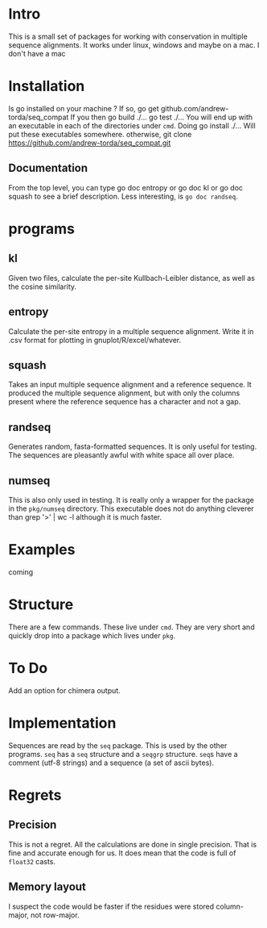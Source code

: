 # Intro
This is a small set of packages for working with conservation in multiple sequence alignments.
It works under linux, windows and maybe on a mac. I don't have a mac

# Installation

Is go installed on your machine ? If so,
  go get github.com/andrew-torda/seq_compat
If you then
 go build ./...
 go test ./...
You will end up with an executable in each of the directories under `cmd`.
Doing
 go install ./...
Will put these executables somewhere.
otherwise,
 git clone https://github.com/andrew-torda/seq_compat.git

## Documentation
From the top level, you can type
 go doc entropy
or
 go doc kl
or
 go doc squash
to see a brief description. Less interesting, is `go doc randseq`.

# programs
## kl
Given two files, calculate the per-site Kullbach-Leibler distance, as well as the cosine similarity.

## entropy
Calculate the per-site entropy in a multiple sequence alignment. Write it in .csv format for plotting in gnuplot/R/excel/whatever.

## squash
Takes an input multiple sequence alignment and a reference sequence. It produced the multiple sequence alignment, but with only the columns present where the reference sequence has a character and not a gap.

## randseq
Generates random, fasta-formatted sequences. It is only useful for testing. The sequences are pleasantly awful with white space all over place.

## numseq
This is also only used in testing. It is really only a wrapper for the package in the `pkg/numseq` directory. This executable does not do anything cleverer than 
 grep '>' | wc -l
although it is much faster.

# Examples

coming

# Structure
There are a few commands. These live under `cmd`. They are very short and quickly drop into a package which lives under `pkg`.

# To Do

Add an option for chimera output.

# Implementation
Sequences are read by the `seq` package. This is used by the other programs. `seq` has a `seq` structure and a `seqgrp` structure. `seq`s have a comment (utf-8 strings) and a sequence (a set of ascii bytes).



# Regrets

## Precision
This is not a regret. All the calculations are done in single precision. That is fine and accurate enough for us. It does mean that the code is full of `float32` casts.

## Memory layout
I suspect the code would be faster if the residues were stored column-major, not row-major.

